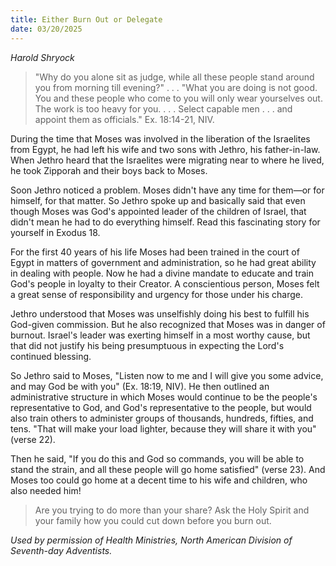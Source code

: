 ```yaml
---
title: Either Burn Out or Delegate
date: 03/20/2025
---
```


_Harold Shryock_

> <p></p>
> "Why do you alone sit as judge, while all these people stand around you from morning till evening?" . . . "What you are doing is not good. You and these people who come to you will only wear yourselves out. The work is too heavy for you. . . . Select capable men . . . and appoint them as officials." Ex. 18:14-21, NIV.

During the time that Moses was involved in the liberation of the Israelites from Egypt, he had left his wife and two sons with Jethro, his father-in-law. When Jethro heard that the Israelites were migrating near to where he lived, he took Zipporah and their boys back to Moses.

Soon Jethro noticed a problem. Moses didn't have any time for them—or for himself, for that matter. So Jethro spoke up and basically said that even though Moses was God's appointed leader of the children of Israel, that didn't mean he had to do everything himself. Read this fascinating story for yourself in Exodus 18.

For the first 40 years of his life Moses had been trained in the court of Egypt in matters of government and administration, so he had great ability in dealing with people. Now he had a divine mandate to educate and train God's people in loyalty to their Creator. A conscientious person, Moses felt a great sense of responsibility and urgency for those under his charge.

Jethro understood that Moses was unselfishly doing his best to fulfill his God-given commission. But he also recognized that Moses was in danger of burnout. Israel's leader was exerting himself in a most worthy cause, but that did not justify his being presumptuous in expecting the Lord's continued blessing.

So Jethro said to Moses, "Listen now to me and I will give you some advice, and may God be with you" (Ex. 18:19, NIV). He then outlined an administrative structure in which Moses would continue to be the people's representative to God, and God's representative to the people, but would also train others to administer groups of thousands, hundreds, fifties, and tens. "That will make your load lighter, because they will share it with you" (verse 22).

Then he said, "If you do this and God so commands, you will be able to stand the strain, and all these people will go home satisfied" (verse 23). And Moses too could go home at a decent time to his wife and children, who also needed him!

> <callout></callout>
> Are you trying to do more than your share? Ask the Holy Spirit and your family how you could cut down before you burn out.

_Used by permission of Health Ministries, North American Division of Seventh-day Adventists._